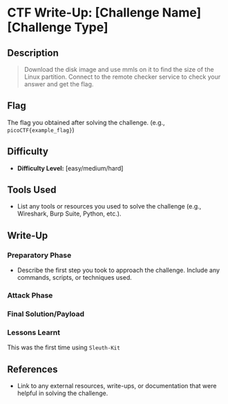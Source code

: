 # CTF Write-Up: [Challenge Name][Challenge Type]

## Description
>Download the disk image and use mmls on it to find the size of the Linux partition. Connect to the remote checker service to check your answer and get the flag.

## Flag
The flag you obtained after solving the challenge. (e.g., `picoCTF{example_flag}`)

## Difficulty
- **Difficulty Level:** [easy/medium/hard]

## Tools Used
- List any tools or resources you used to solve the challenge (e.g., Wireshark, Burp Suite, Python, etc.).

## Write-Up

### Preparatory Phase
- Describe the first step you took to approach the challenge. Include any commands, scripts, or techniques used.

### Attack Phase

### Final Solution/Payload


### Lessons Learnt
This was the first time using `Sleuth-Kit`
## References
- Link to any external resources, write-ups, or documentation that were helpful in solving the challenge.

